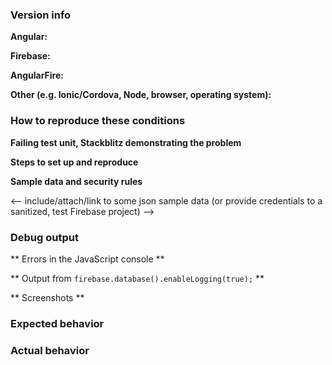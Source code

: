 <!--

IMPORTANT! YOU MUST FOLLOW THESE INSTRUCTIONS OR YOUR ISSUE WILL BE CLOSED.

Thank you for contributing to the Angular and Firebase communities!

Have a usage question?
=======================
We get lots of those and we love helping you, but GitHub is not the best place for them and they will be closed. Here are some resources to get help:

- Go through the Developer's Guide: https://github.com/angular/angularfire2#developer-guide

If the official documentation doesn't help, try asking through our officially supported channels:

- Firebase Google Group: https://groups.google.com/forum/#!forum/firebase-talk
- Stack Overflow: https://stackoverflow.com/questions/tagged/angular (include the firebase and angularfire tags, too!)

*Please avoid double posting across multiple channels!*

Think you found a bug?
=======================
Yeah, we're definitely not perfect! Please use the bug report template below and include a minimal repro when opening the issue.

Have a feature request?
========================
Great, we love hearing how we can improve our products! Remove the template below and
provide an explanation of your feature request. Provide code samples if applicable. Try to
think about what it will allow you to do that you can't do today? How will it make current
workarounds straightforward? What potential bugs and edge cases does it help to avoid?

-->


### Version info

<!-- What versions of the following libraries are you using? Note that your issue may already
be fixed in the latest versions. -->

**Angular:**

**Firebase:**

**AngularFire:**

**Other (e.g. Ionic/Cordova, Node, browser, operating system):**

### How to reproduce these conditions

**Failing test unit, Stackblitz demonstrating the problem**

<!-- 
Provide a failing test unit, or create a minimal, complete, and 
verifiable example (http://stackoverflow.com/help/mcve) using 
StackBlitz (https://stackblitz.com/edit/angular-fire-start).
-->

**Steps to set up and reproduce**

<!-- detailed instructions to run your minimal repro or to recreate the environment -->

**Sample data and security rules**

<-- include/attach/link to some json sample data (or provide credentials to a sanitized, test Firebase project) -->

### Debug output

** Errors in the JavaScript console **

** Output from `firebase.database().enableLogging(true);` **

** Screenshots **

### Expected behavior

<!-- What is the expected behavior? -->

### Actual behavior

<!-- What is the actual behavior? -->
